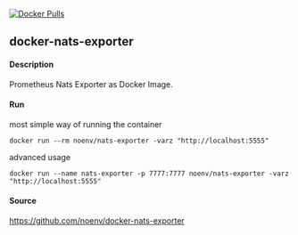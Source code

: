 [![Docker Pulls](https://badgen.net/docker/pulls/noenv/nats-exporter)](https://hub.docker.com/r/noenv/nats-exporter)

## docker-nats-exporter

#### Description

Prometheus Nats Exporter as Docker Image.

#### Run

most simple way of running the container

    docker run --rm noenv/nats-exporter -varz "http://localhost:5555"

advanced usage

    docker run --name nats-exporter -p 7777:7777 noenv/nats-exporter -varz "http://localhost:5555"

#### Source

https://github.com/noenv/docker-nats-exporter
